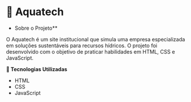 # 🌊 Aquatech


* Sobre o Projeto**
  
O Aquatech é um site institucional que simula uma empresa especializada em soluções sustentáveis para recursos hídricos.
O projeto foi desenvolvido com o objetivo de praticar habilidades em HTML, CSS e JavaScript.


**🧰 Tecnologias Utilizadas**

* HTML
* CSS
* JavaScript
